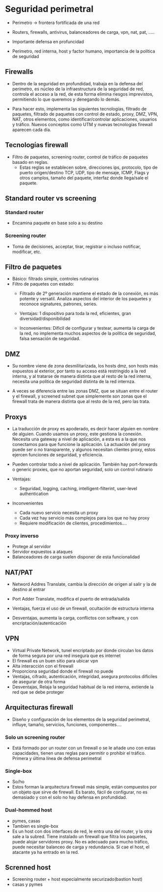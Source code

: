 
# Seguridad perimetral

- Perimetro -> frontera fortificada de una red
- Routers, firewalls, antivirus, balanceadores de carga, vpn, nat, pat, .....

- Importante defensa en profuncidad
- Perímetro, red interna, host y factor humano, importancia de la política de seguridad

## Firewalls
- Dentro de la seguridad en profundidad, trabaja en la defensa del perímetro, es núcleo de la infraestructura de la seguridad de red, controla el acceso a la red, de esta forma elimina riesgos imprevistos, permitiendo lo que queremos y denegando lo demás.

- Para hacer esto, implementa las siguientes tecnologías, filtrado de paquetes, filtrado de paquetes con control de estado, proxy, DMZ,
VPN, NAT, otros elementos, como identificar/controlar aplicaciones, usuarios y tráfico. Nuevos conceptos como UTM y nuevas tecnologías firewall aparecen cada día.

## Tecnologías firewall
- Filtro de paquetes, screening router, control de tráfico de paquetes basado en reglas.
  - Estas reglas se establecen sobre, direcciones ips, protocolo, tipo de puerto origen/destino TCP, UDP, tipo de mensaje, ICMP, Flags y otros camplos, tamaño del paquete, interfaz donde llega/sale el paquete.

## Standard router vs screening
### Standard router
- Encamina paquete en base solo a su destino

### Screening router
- Toma de decisiones, acceptar, tirar, registrar o incluso notificar, modificar, etc.

## Filtro de paquetes
- Básico: filtrado simple, controles rutinarios
- Filtro de paquetes con estado:
  - Filtrado de 2º generación mantiene el estado de la conexión, es más potente y versatil. Analiza aspectos del interior de los paquetes y reconoce signatures, patrones, series. 
  
  - Ventajas: 1 dispositivo para toda la red, eficientes, gran diversidad/disponibilidad
  - Inconvenientes: Dificil de configurar y testear, aumenta la carga de la red, no implementa muchos aspectos de la política de seguridad, falsa sensación de seguridad. 

## DMZ
- Su nombre viene de zona desmilitarizada, los hosts dmz, son hosts más expuestos al exterior, por tanto su acceso está restringido a la red interna, y al tratarse de manera distinta que al resto de la red interna, necesita una politica de seguridad distinta de la red internza.

- A veces se diferencia entre las zonas DMZ, que se situan entre el router y el firewall, y screened subnet que simplemente son zonas que el firewall trata de manera distinta que al resto de la red, pero las trata.  

## Proxys
- La traducción de proxy es apoderado, es decir hacer alguien en nombre de alguien. Cuando usamos un proxy, este gestiona la conexión. Necesita una gateway a nivel de aplicación, a esta es a la que nos conectamos para que funcione la aplicación. La actuación del proxy puede ser o no transparente, y algunos necesitan clientes proxy, estos ejercen funciones de seguridad, y eficiencia.

- Pueden controlar todo a nivel de aplicación. También hay port-forwards o generic proxies, que no aportan seguridad, solo un control rutinario

- Ventajas:
  - Seguridad, logging, caching, intelligent-filterint, user-level authentication
- Inconvenientes
  - Cada nuevo servicio necesita un proxy
  - Cada vez hay servicio más complejos para los que no hay proxy
  - Requiere modificación de clientes, procedimientos....   

### Proxy inverso
- Protege al servidor
- Servidor expuestos a ataques
- Balanceadores de carga suelen disponer de esta funcionalidad

## NAT/PAT
- Netword Addres Translate, cambia la dirección de origen al salir y la de destino al entrar
- Port Adder Translate, modifica el puerto de entrada/salida

- Ventajas, fuerza el uso de un firewall, ocultación de estructura interna
- Desventajas, aumenta la carga, conflictos con software, y con encriptación/autenticación 


## VPN
- Virtual Private Network, tunel encriptado por donde circulan los datos de forma segura por una red insegura que es internet
- El firewall es un buen sitio para ubicar vpn
- Alta interacción con el firewall
- Proporciona seguridad donde el firewall no puede
- Ventajas, cifrado, autenticación, integridad, asegura protocolos dificiles de asegurar de otra forma
- Desventajas, Relaja la seguridad habitual de la red interna, extiende la red que se debe proteger

## Arquitecturas firewall
- Diseño y configuración de los elementos de la seguridad perimetral, influye, tamaño, servicios, funciones, componentes....

### Solo un screening router
- Está formado por un router con un firewall o se le añade uno con estas capacidades, tienen unas reglas para permitir o prohibir el tráfico. Primera y última línea de defensa perimetral

### Single-box
- So/ho
- Estos forman la arquitectura firewall más simple, están compuestos por un objeto que sirve de firewall. Es barato, fácil de configurar, no es demasiado y con el solo no hay defensa en profundidad. 

### Dual-hommed host
- pymes, casas
- Tambien es single-box
- Es un host con dos interfaces de red, le entra una del router, y la otra sale a la subred. Tiene instalado un firewall que filtra los paquetes, puede alojar servidores proxy. No es adecuado para mucho tráfico, puede necesitar balanceo de carga y redundancia. Si cae el host, el atacante ya ha entrado en la red.

## Screnned host
- Screening router + host especialmente securizado(bastion host)
- casas y pymes
